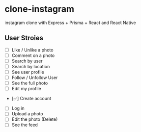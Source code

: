 # clone-instagram

instagram clone with Express + Prisma + React and React Native

## User Stroies

- [ ] Like / Unlike a photo
- [ ] Comment on a photo
- [ ] Search by user
- [ ] Search by location
- [ ] See user profile
- [ ] Follow / Unfollow User
- [ ] See the full photo
- [ ] Edit my profile
- [✅] Create account
- [ ] Log in
- [ ] Upload a photo
- [ ] Edit the photo (Delete)
- [ ] See the feed
